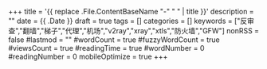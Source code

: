 +++
title = '{{ replace .File.ContentBaseName "-" " " | title }}'
description = ""
date = {{ .Date }}
draft = true
tags = []
categories = []
keywords = ["反审查","翻墙","梯子","代理","机场","v2ray","xray","xtls","防火墙","GFW"]
nonRSS = false
#lastmod = ""
#wordCount = true
#fuzzyWordCount = true
#viewsCount = true
#readingTime = true
#wordNumber = 0
#readingNumber = 0
mobileOptimize = true
+++
